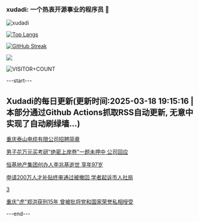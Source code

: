 ### xudadi: 一个热衷开源事业的程序员 👋

![xudadi](https://github-readme-stats-git-masterorgs-github-readme-stats-team.vercel.app/api?username=xudadi)

[![Top Langs](https://github-readme-stats.vercel.app/api/top-langs/?username=xudadi)](https://github.com/anuraghazra/github-readme-stats)

[![GitHub Streak](https://streak-stats.demolab.com?user=xudadi&locale=zh_Hans)](https://git.io/streak-stats)

![](https://raw.githubusercontent.com/xudadi/xudadi/main/assets/github-contribution-grid-snake.svg)

![VISITOR+COUNT](https://komarev.com/ghpvc/?username=xudadi&label=VISITOR+COUNT)


---start---

## Xudadi的每日更新(更新时间:2025-03-18 19:15:16 | 本部分通过Github Actions抓取RSS自动更新, 无意中实现了自动刷绿墙...)

[重庆泰山电缆有限公司招聘简章](https://www.gongkaoleida.com/article/2325577)

[男子花万元买考研"绝密上岸卷"一题未押中 公司回应](https://m.163.com/news/article/JQSK91FE0514R9OJ.html)

[恒基地产集团创办人李兆基逝世 享年97岁](https://m.163.com/news/article/JQSJQ3JM0001899O.html)

[申请200万人才补贴终审通过被撤回 学者起诉市人社局](https://m.163.com/news/article/JQS5BQOG0514R9P4.html)

[3](https://m.163.com/touch/news/sub/domestic)

[重庆"虎"郑洪获刑15年 曾被批将党和国家荣誉私相授受](https://m.163.com/news/article/JQSB7UP50534A4SC.html)

---end---
